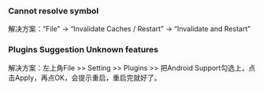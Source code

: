 ### Cannot resolve symbol
解决方案：“File” -> “Invalidate Caches / Restart” -> “Invalidate and Restart”

### Plugins Suggestion Unknown features 
解决方案：左上角File >> Setting >> Plugins >> 把Android Support勾选上，点击Apply，再点OK，会提示重启，重启完就好了。
